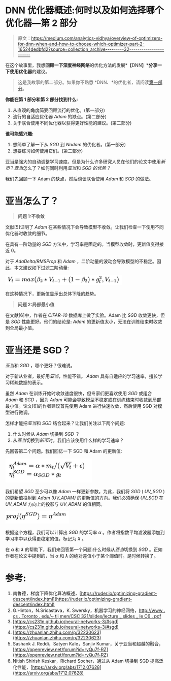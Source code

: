 # DNN 优化器概述:何时以及如何选择哪个优化器—第 2 部分

> 原文：<https://medium.com/analytics-vidhya/overview-of-optimizers-for-dnn-when-and-how-to-choose-which-optimizer-part-2-16524dedbfd2?source=collection_archive---------32----------------------->

在这个故事里，我想**回顾一下深度神经网络**的优化方法的发展*【DNN】***分享一下使用优化器**的建议。

> 这是我故事的第二部分。如果你不熟悉 *DNN、*的优化者，请阅读[第一部分](/@shengfang/overview-of-optimizers-for-dnn-when-and-how-to-choose-which-optimizer-951084b72061)。

**你能在第 1 部分和第 2 部分找到什么:**

1.  从直观的角度简要回顾流行的优化。(第一部分)
2.  流行的自适应优化器 *Adam* 的缺点。(第二部分)
3.  关于联合使用不同优化器以获得更好性能的建议。(第二部分)

**谁可能感兴趣:**

1.  想简单了解一下从 *SGD* 到 *Nadam* 的优化者。(第一部分)
2.  想要练习如何使用它们。(第二部分)

亚当是强大的自动调整学习速度。但是为什么许多研究人员在他们的论文中使用*新币*？*亚当*怎么了？如何同时利用*亚当*和 *SGD 的优势？*

我们先回顾一下 Adam 的缺点，然后谈谈联合使用 *Adam* 和 *SGD* 的做法。

# 亚当怎么了？

> **问题 1:不收敛**

文献[5]证明了 *Adam* 在某些情况下会导致模型不收敛。让我们检查一下使用不同优化器时收敛的细节。

在具有一阶动量的 *SGD* 方法中，学习率是固定的。当模型收敛时，更新值变得接近 0。

对于 *AdaDelta/RMSProp* 和 *Adam* ，二阶动量的波动会导致模型的不稳定。因此，本文建议如下过滤二阶动量:

![](img/650d7752260b0a4b0bc4571502986f28.png)

在这种情况下，更新值显示出总体下降的趋势。

> **问题 2:局部最小值**

在文献[6]中，作者在 *CIFAR-10* 数据库上做了实验。Adam 比 *SGD* 收敛更快，但是 *SGD* 性能更好。他们的结论是: *Adam* 的更新值太小，无法在训练结束时收敛到全局最小值。

# 亚当还是 SGD？

*亚当*和 *SGD* ，哪个更好？很难说。

对于新从业者，最好用*亚当*，性能不错。 *Adam* 具有自适应的学习速率，擅长学习稀疏数据的表示。

虽然 *Adam* 在训练开始时收敛速度很快，但专家们更喜欢使用 *SGD* 或组合 *Adam* 和 *SGD* ，因为 *Adam* 可能会导致模型不稳定或在训练结束时收敛到局部最小值。论文[6]的作者建议首先使用 Adam 进行快速收敛，然后使用 SGD 对模型进行微调。

怎样才能把*亚当*和 *SGD* 结合起来？让我们关注以下两个问题:

1.  什么时候从 *Adam* 切换到 *SGD* ？
2.  从*亚当*切换到*新币*时，我们应该使用什么样的学习速率？

先回答第二个问题。我们回忆一下 SGD 和 Adam 的更新值:

![](img/8d0d9e6ab5d4cb0dc4db51053ac83cf8.png)

我们希望 *SGD* 至少可以像 *Adam* 一样更新参数。为此，我们将 *SGD* ( *UV_SGD* )的更新值投射到 *Adam (UV_ADAM)* 的更新值的方向。我们必须确保 *UV_SGD* 在 *UV_ADAM* 方向上的投影与 *UV_ADAM* 的值相同。

![](img/6f70c8c6bd0a8148b63578711dba1db8.png)

根据这个方程，我们可以计算出 *SGD* 的学习率 *α* 。作者将指数平均滤波器添加到学习率中以获得更稳定的值，标记为 *ƛ* 。

在 *α* 和 *ƛ* 的帮助下，我们来回答第一个问题:什么时候从*亚当*切换到 *SGD* 。正如作者在论文中提到的，当 *α* 和 *ƛ* 的绝对差值小于某个阈值时。是时候转换了。

# 参考:

1.  南鲁德，梯度下降优化算法概述，[https://ruder.io/optimizing-gradient-descent/index.html](https://ruder.io/optimizing-gradient-descent/index.html)
2.  G.Hinton，N.Sricastava，K. Swersky，机器学习的神经网络，[http://www . cs . Toronto . edu/~ tij men/CSC 321/slides/lecture _ slides _ le C6 . pdf](http://www.cs.toronto.edu/~tijmen/csc321/slides/lecture_slides_lec6.pdf)
3.  [https://cs231n.github.io/neural-networks-3/#sgd](https://cs231n.github.io/neural-networks-3/#sgd)
4.  [https://zhuanlan.zhihu.com/p/32230623](https://zhuanlan.zhihu.com/p/32230623)
5.  Sashank J. Reddi，Satyen Kale，Sanjiv Kumar，关于亚当和超越的融合，[https://openreview.net/forum?id=ryQu7f-RZ](https://openreview.net/forum?id=ryQu7f-RZ)
6.  Nitish Shirish Keskar，Richard Socher，通过从 Adam 切换到 SGD 提高泛化性能，[https://arxiv.org/abs/1712.07628](https://arxiv.org/abs/1712.07628)